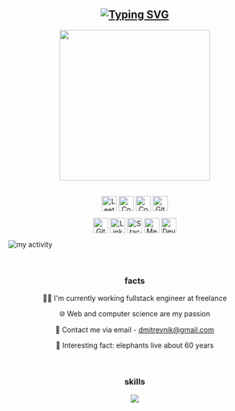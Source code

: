 <div id="header" align="center">
  <h2><a href="#!"><a href="https://git.io/typing-svg"><img src="https://readme-typing-svg.demolab.com?font=Roboto+Mono&duration=3000&pause=2000&color=FFFFFF&background=0D1117&center=true&vCenter=true&repeat=false&random=false&width=500&lines=hey+there!+my+name+is+Nikita;and+i+could+say+lots+of+things...;but+this+section+needs+its+title%2C+so..;hey+there!+my+name+is+Nikita" alt="Typing SVG" /></a></a></h2>
  <img src="https://media.giphy.com/media/1FZqAOn4hzGO4/giphy.gif" width="300px"/>
   <p align="center">
    <br/>
    <a href="https://leetcode.com/dmitrevnik/" target="_blank"><img align="center"
       src="https://img.shields.io/badge/LeetCode-0D1117?style=for-the-badge&logo=LeetCode&logoColor=FFA116"
       alt="LeetCode" height="30"/></a>
    <a href="https://codepen.io/dmitrevnik" target="_blank"><img align="center"
       src="https://img.shields.io/badge/Codepen-0D1117?style=for-the-badge&logo=Codepen&logoColor=white"
       alt="Codepen" height="30"/></a>
    <a href="https://www.codewars.com/users/dmitrevnik" target="_blank"><img align="center"
       src="https://img.shields.io/badge/Codewars-0D1117?style=for-the-badge&logo=Codewars&logoColor=B1361E"
       alt="Codewars" height="30"/></a>
    <a href="https://github.com/nikitadmitr" target="_blank"><img align="center"
       src="https://img.shields.io/badge/GitHub-0D1117?style=for-the-badge&logo=GitHub&logoColor=white"
       alt="GitHub" height="30"/></a>
  </p>
  <p align="center">
    <a href="https://gitlab.com/nikitadmitr" target="_blank"><img align="center"
       src="https://img.shields.io/badge/GitLab-0D1117?style=for-the-badge&logo=GitLab"
       alt="GitLab" height="30"/></a>
    <a href="#!" target="_blank"><img align="center"
       src="https://img.shields.io/badge/LinkedIn-0D1117?style=for-the-badge&logo=LinkedIn&logoColor=0077B5"
       alt="LinkedIn" height="30"/></a>
    <a href="https://stackoverflow.com/users/22067011/nikita-dmitriev" target="_blank"><img align="center"
       src="https://img.shields.io/badge/stackoverflow-0D1117?style=for-the-badge&logo=stackoverflow&logoColor=F58025"
       alt="StackOverflow" height="30"/></a>
    <a href="https://medium.com/@dmitrevnik" target="_blank"><img align="center"
       src="https://img.shields.io/badge/medium-0D1117?style=for-the-badge&logo=Medium&logoColor=white"
       alt="Medium" height="30"/></a>
    <a href="https://dev.to/nikitadmitr" target="_blank"><img align="center"
       src="https://img.shields.io/badge/dev.to-0D1117?style=for-the-badge&logo=dev.to&logoColor=white"
       alt="Dev.to" height="30"/></a>
    <br>
  </p>
</div>

![my activity](https://github-readme-activity-graph.vercel.app/graph?username=dmitrevnik&bg_color=0D1117&color=ffffff&line=2effcb&point=ffffff&hide_border=true&hide_title=true)

<br>

<div id="skills" align="center">
    <h3>facts</h3>
    <p>👨‍💻 I'm currently working fullstack engineer at freelance</p>
    <p>🌐 Web and computer science are my passion</p>
    <p>📧 Contact me via email - <a href="mailto:dmitrevnik@gmail.com">dmitrevnik@gmail.com</a></p>
    <p>🐘 Interesting fact: elephants live about 60 years</p>
    <br>
    <h3>skills</h3>
    <a href="#!">
      <img src="https://skillicons.dev/icons?i=html,sass,docker,express,nginx,git,ts,mysql,nestjs,linux,nodejs,postgres,react,vue,tailwind,vim,webpack,redis,gulp,jest&perline=10" />
    </a>
  </p>
</div>

